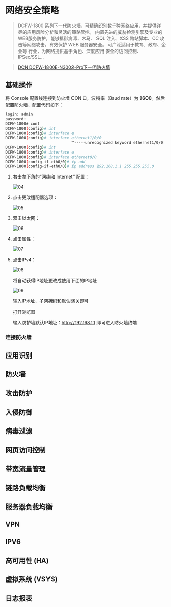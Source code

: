 # 网络安全策略

> DCFW-1800 系列下一代防火墙，可精确识别数千种网络应用，并提供详 尽的应用风险分析和灵活的策略管控。
> 内置先进的威胁检测引擎及专业的WEB服务防护，能够抵御病毒、木马、 SQL 注入、XSS 跨站脚本、CC 攻击等网络攻击，有效保护 WEB 服务器安全。
> 可广泛适用于教育、政府、企业等 行业，为网络提供基于角色、深度应用 安全的访问控制、IPSec/SSL...

> [DCN DCFW-1800E-N3002-Pro下一代防火墙](http://www.dcnetworks.com.cn/goods/148.html)

## 基础操作

将 Console 配置线连接到防火墙 CON 口，波特率（Baud rate）为 **9600**。然后配置防火墙，配置代码如下：

```sh
login: admin
password: 
DCFW-1800# conf
DCFW-1800(config)# int
DCFW-1800(config)# interface e
DCFW-1800(config)# interface ethernet1/0/0
                             ^-----unrecognized keyword ethernet1/0/0
DCFW-1800(config)# int                    
DCFW-1800(config)# interface e
DCFW-1800(config)# interface ethernet0/0  
DCFW-1800(config-if-eth0/0)# ip add
DCFW-1800(config-if-eth0/0)# ip address 192.168.1.1 255.255.255.0
```

1. 右击左下角的“网络和 Internet” 配置：

   ![04](.\img\04.jpg)

2. 点击更改适配器选项：

   ![05](.\img\05.jpg)

3. 双击以太网：

   ![06](.\img\06.jpg)

4. 点击属性：

   ![07](.\img\07.jpg)

5. 点击IPv4：

   ![08](.\img\08.jpg)

   将自动获得IP地址更改成使用下面的IP地址

   ![09](.\img\09.jpg)

   输入IP地址，子网掩码和默认网关即可

   打开浏览器

   输入防护墙默认IP地址：<http://192.168.1.1> 即可进入防火墙终端

### 连接防火墙

## 应用识别

## 防火墙

## 攻击防护

## 入侵防御

## 病毒过滤

## 网页访问控制

## 带宽流量管理

## 链路负载均衡

## 服务器负载均衡

## VPN

## IPV6

## 高可用性 (HA)

## 虚拟系统 (VSYS)

## 日志报表